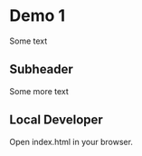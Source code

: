 # Demo 1

Some text

## Subheader

Some more text

## Local Developer

Open index.html in your browser.